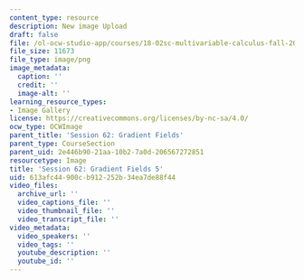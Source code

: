 ```yaml
---
content_type: resource
description: New image Upload
draft: false
file: /ol-ocw-studio-app/courses/18-02sc-multivariable-calculus-fall-2010/613afc44900cb912252b34ea7de88f44_MIT18_02SC_L21Brds_5.png
file_size: 11673
file_type: image/png
image_metadata:
  caption: ''
  credit: ''
  image-alt: ''
learning_resource_types:
- Image Gallery
license: https://creativecommons.org/licenses/by-nc-sa/4.0/
ocw_type: OCWImage
parent_title: 'Session 62: Gradient Fields'
parent_type: CourseSection
parent_uid: 2e446b90-21aa-10b2-7a0d-206567272851
resourcetype: Image
title: 'Session 62: Gradient Fields 5'
uid: 613afc44-900c-b912-252b-34ea7de88f44
video_files:
  archive_url: ''
  video_captions_file: ''
  video_thumbnail_file: ''
  video_transcript_file: ''
video_metadata:
  video_speakers: ''
  video_tags: ''
  youtube_description: ''
  youtube_id: ''
---
```


